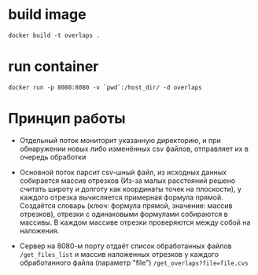 
# build image

```
docker build -t overlaps .
```

# run container
```
docker run -p 8080:8080 -v `pwd`:/host_dir/ -d overlaps
```

# Принцип работы

* Отдельный поток мониторит указанную директорию, 
и при обнаружении новых либо изменённых csv файлов, отправляет их в очередь обработки
 
* Основной поток парсит csv-шный файл, из исходных данных собирается массив отрезков
(Из-за малых расстояний решено считать широту и долготу как координаты точек на плоскости),
у каждого отрезка вычисляется примерная формула прямой.
Создаётся словарь (ключ: формула прямой, значение: массив отрезков),
отрезки с одинаковыми формулами собираются в массивы.
В каждом массиве отрезки проверяются между собой на наложения. 

* Сервер на 8080-м порту отдаёт список обработанных файлов `/get_files_list`
и массив наложенных отрезков у каждого обработанного файла (параметр "file") `/get_overlaps?file=file.cvs`
